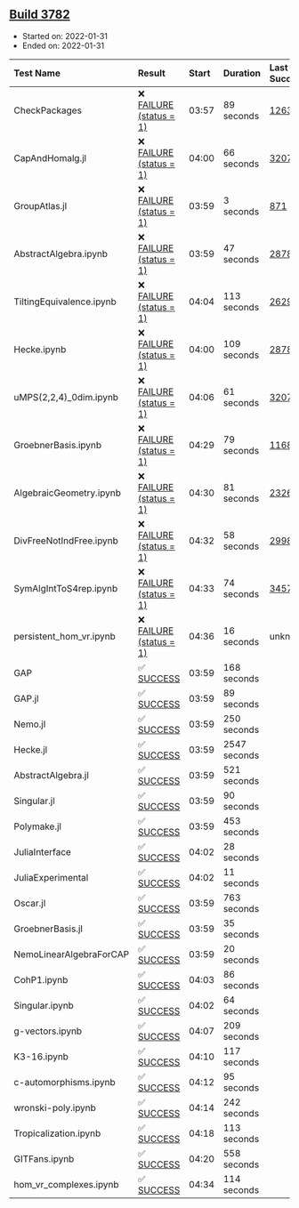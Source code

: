 ## [Build 3782](https://oscarci.mathematik.uni-kl.de/job/oscar-stable/3782/)

* Started on: 2022-01-31
* Ended on: 2022-01-31

| Test Name    | Result | Start | Duration | Last Success | First Failure |
|:-------------|:-------|:------|:---------|:-------------|:--------------|
| CheckPackages | ❌ [FAILURE (status = 1)](https://oscarci.mathematik.uni-kl.de/job/oscar-stable/3782/artifact/logs/build-3782/CheckPackages.log) | 03:57 | 89 seconds | [1263](https://oscarci.mathematik.uni-kl.de/job/oscar-stable/1263/) | [1264](https://oscarci.mathematik.uni-kl.de/job/oscar-stable/1264/) |
| CapAndHomalg.jl | ❌ [FAILURE (status = 1)](https://oscarci.mathematik.uni-kl.de/job/oscar-stable/3782/artifact/logs/build-3782/CapAndHomalg.jl.log) | 04:00 | 66 seconds | [3207](https://oscarci.mathematik.uni-kl.de/job/oscar-stable/3207/) | [3208](https://oscarci.mathematik.uni-kl.de/job/oscar-stable/3208/) |
| GroupAtlas.jl | ❌ [FAILURE (status = 1)](https://oscarci.mathematik.uni-kl.de/job/oscar-stable/3782/artifact/logs/build-3782/GroupAtlas.jl.log) | 03:59 | 3 seconds | [871](https://oscarci.mathematik.uni-kl.de/job/oscar-stable/871/) | [872](https://oscarci.mathematik.uni-kl.de/job/oscar-stable/872/) |
| AbstractAlgebra.ipynb | ❌ [FAILURE (status = 1)](https://oscarci.mathematik.uni-kl.de/job/oscar-stable/3782/artifact/logs/build-3782/AbstractAlgebra.ipynb.log) | 03:59 | 47 seconds | [2878](https://oscarci.mathematik.uni-kl.de/job/oscar-stable/2878/) | [2879](https://oscarci.mathematik.uni-kl.de/job/oscar-stable/2879/) |
| TiltingEquivalence.ipynb | ❌ [FAILURE (status = 1)](https://oscarci.mathematik.uni-kl.de/job/oscar-stable/3782/artifact/logs/build-3782/TiltingEquivalence.ipynb.log) | 04:04 | 113 seconds | [2629](https://oscarci.mathematik.uni-kl.de/job/oscar-stable/2629/) | [2630](https://oscarci.mathematik.uni-kl.de/job/oscar-stable/2630/) |
| Hecke.ipynb | ❌ [FAILURE (status = 1)](https://oscarci.mathematik.uni-kl.de/job/oscar-stable/3782/artifact/logs/build-3782/Hecke.ipynb.log) | 04:00 | 109 seconds | [2878](https://oscarci.mathematik.uni-kl.de/job/oscar-stable/2878/) | [2879](https://oscarci.mathematik.uni-kl.de/job/oscar-stable/2879/) |
| uMPS(2,2,4)_0dim.ipynb | ❌ [FAILURE (status = 1)](https://oscarci.mathematik.uni-kl.de/job/oscar-stable/3782/artifact/logs/build-3782/uMPS-2-2-4-_0dim.ipynb.log) | 04:06 | 61 seconds | [3207](https://oscarci.mathematik.uni-kl.de/job/oscar-stable/3207/) | [3208](https://oscarci.mathematik.uni-kl.de/job/oscar-stable/3208/) |
| GroebnerBasis.ipynb | ❌ [FAILURE (status = 1)](https://oscarci.mathematik.uni-kl.de/job/oscar-stable/3782/artifact/logs/build-3782/GroebnerBasis.ipynb.log) | 04:29 | 79 seconds | [1168](https://oscarci.mathematik.uni-kl.de/job/oscar-stable/1168/) | [1169](https://oscarci.mathematik.uni-kl.de/job/oscar-stable/1169/) |
| AlgebraicGeometry.ipynb | ❌ [FAILURE (status = 1)](https://oscarci.mathematik.uni-kl.de/job/oscar-stable/3782/artifact/logs/build-3782/AlgebraicGeometry.ipynb.log) | 04:30 | 81 seconds | [2326](https://oscarci.mathematik.uni-kl.de/job/oscar-stable/2326/) | [2327](https://oscarci.mathematik.uni-kl.de/job/oscar-stable/2327/) |
| DivFreeNotIndFree.ipynb | ❌ [FAILURE (status = 1)](https://oscarci.mathematik.uni-kl.de/job/oscar-stable/3782/artifact/logs/build-3782/DivFreeNotIndFree.ipynb.log) | 04:32 | 58 seconds | [2998](https://oscarci.mathematik.uni-kl.de/job/oscar-stable/2998/) | [2999](https://oscarci.mathematik.uni-kl.de/job/oscar-stable/2999/) |
| SymAlgIntToS4rep.ipynb | ❌ [FAILURE (status = 1)](https://oscarci.mathematik.uni-kl.de/job/oscar-stable/3782/artifact/logs/build-3782/SymAlgIntToS4rep.ipynb.log) | 04:33 | 74 seconds | [3457](https://oscarci.mathematik.uni-kl.de/job/oscar-stable/3457/) | [3458](https://oscarci.mathematik.uni-kl.de/job/oscar-stable/3458/) |
| persistent_hom_vr.ipynb | ❌ [FAILURE (status = 1)](https://oscarci.mathematik.uni-kl.de/job/oscar-stable/3782/artifact/logs/build-3782/persistent_hom_vr.ipynb.log) | 04:36 | 16 seconds | unknown | unknown |
| GAP | ✅ [SUCCESS](https://oscarci.mathematik.uni-kl.de/job/oscar-stable/3782/artifact/logs/build-3782/GAP.log) | 03:59 | 168 seconds |  |  |
| GAP.jl | ✅ [SUCCESS](https://oscarci.mathematik.uni-kl.de/job/oscar-stable/3782/artifact/logs/build-3782/GAP.jl.log) | 03:59 | 89 seconds |  |  |
| Nemo.jl | ✅ [SUCCESS](https://oscarci.mathematik.uni-kl.de/job/oscar-stable/3782/artifact/logs/build-3782/Nemo.jl.log) | 03:59 | 250 seconds |  |  |
| Hecke.jl | ✅ [SUCCESS](https://oscarci.mathematik.uni-kl.de/job/oscar-stable/3782/artifact/logs/build-3782/Hecke.jl.log) | 03:59 | 2547 seconds |  |  |
| AbstractAlgebra.jl | ✅ [SUCCESS](https://oscarci.mathematik.uni-kl.de/job/oscar-stable/3782/artifact/logs/build-3782/AbstractAlgebra.jl.log) | 03:59 | 521 seconds |  |  |
| Singular.jl | ✅ [SUCCESS](https://oscarci.mathematik.uni-kl.de/job/oscar-stable/3782/artifact/logs/build-3782/Singular.jl.log) | 03:59 | 90 seconds |  |  |
| Polymake.jl | ✅ [SUCCESS](https://oscarci.mathematik.uni-kl.de/job/oscar-stable/3782/artifact/logs/build-3782/Polymake.jl.log) | 03:59 | 453 seconds |  |  |
| JuliaInterface | ✅ [SUCCESS](https://oscarci.mathematik.uni-kl.de/job/oscar-stable/3782/artifact/logs/build-3782/JuliaInterface.log) | 04:02 | 28 seconds |  |  |
| JuliaExperimental | ✅ [SUCCESS](https://oscarci.mathematik.uni-kl.de/job/oscar-stable/3782/artifact/logs/build-3782/JuliaExperimental.log) | 04:02 | 11 seconds |  |  |
| Oscar.jl | ✅ [SUCCESS](https://oscarci.mathematik.uni-kl.de/job/oscar-stable/3782/artifact/logs/build-3782/Oscar.jl.log) | 03:59 | 763 seconds |  |  |
| GroebnerBasis.jl | ✅ [SUCCESS](https://oscarci.mathematik.uni-kl.de/job/oscar-stable/3782/artifact/logs/build-3782/GroebnerBasis.jl.log) | 03:59 | 35 seconds |  |  |
| NemoLinearAlgebraForCAP | ✅ [SUCCESS](https://oscarci.mathematik.uni-kl.de/job/oscar-stable/3782/artifact/logs/build-3782/NemoLinearAlgebraForCAP.log) | 03:59 | 20 seconds |  |  |
| CohP1.ipynb | ✅ [SUCCESS](https://oscarci.mathematik.uni-kl.de/job/oscar-stable/3782/artifact/logs/build-3782/CohP1.ipynb.log) | 04:03 | 86 seconds |  |  |
| Singular.ipynb | ✅ [SUCCESS](https://oscarci.mathematik.uni-kl.de/job/oscar-stable/3782/artifact/logs/build-3782/Singular.ipynb.log) | 04:02 | 64 seconds |  |  |
| g-vectors.ipynb | ✅ [SUCCESS](https://oscarci.mathematik.uni-kl.de/job/oscar-stable/3782/artifact/logs/build-3782/g-vectors.ipynb.log) | 04:07 | 209 seconds |  |  |
| K3-16.ipynb | ✅ [SUCCESS](https://oscarci.mathematik.uni-kl.de/job/oscar-stable/3782/artifact/logs/build-3782/K3-16.ipynb.log) | 04:10 | 117 seconds |  |  |
| c-automorphisms.ipynb | ✅ [SUCCESS](https://oscarci.mathematik.uni-kl.de/job/oscar-stable/3782/artifact/logs/build-3782/c-automorphisms.ipynb.log) | 04:12 | 95 seconds |  |  |
| wronski-poly.ipynb | ✅ [SUCCESS](https://oscarci.mathematik.uni-kl.de/job/oscar-stable/3782/artifact/logs/build-3782/wronski-poly.ipynb.log) | 04:14 | 242 seconds |  |  |
| Tropicalization.ipynb | ✅ [SUCCESS](https://oscarci.mathematik.uni-kl.de/job/oscar-stable/3782/artifact/logs/build-3782/Tropicalization.ipynb.log) | 04:18 | 113 seconds |  |  |
| GITFans.ipynb | ✅ [SUCCESS](https://oscarci.mathematik.uni-kl.de/job/oscar-stable/3782/artifact/logs/build-3782/GITFans.ipynb.log) | 04:20 | 558 seconds |  |  |
| hom_vr_complexes.ipynb | ✅ [SUCCESS](https://oscarci.mathematik.uni-kl.de/job/oscar-stable/3782/artifact/logs/build-3782/hom_vr_complexes.ipynb.log) | 04:34 | 114 seconds |  |  |
